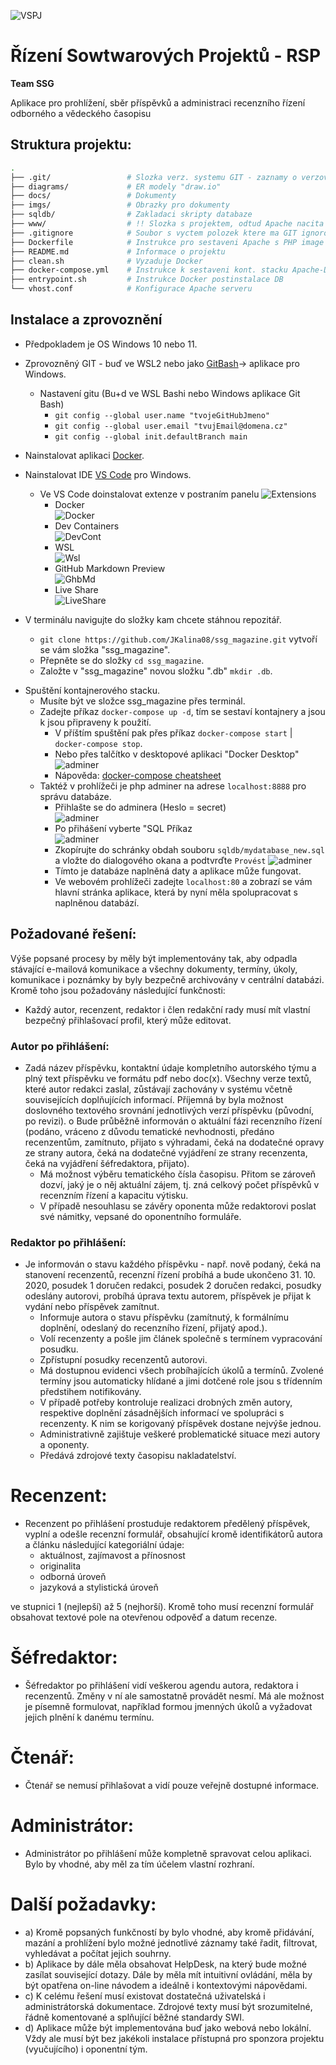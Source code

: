 ![](imgs/vspjLogo.png "VSPJ")
# Řízení Sowtwarových Projektů - RSP

**Team SSG**

Aplikace pro prohlížení, sběr příspěvků a administraci recenzního řízení
odborného a vědeckého časopisu

## Struktura projektu: 
```bash 
.
├── .git/                 # Slozka verz. systemu GIT - zaznamy o verzovani
├── diagrams/             # ER modely "draw.io"
├── docs/                 # Dokumenty 
├── imgs/                 # Obrazky pro dokumenty
├── sqldb/                # Zakladaci skripty databaze            
├── www/                  # !! Slozka s projektem, odtud Apache nacita WWW !!
├── .gitignore            # Soubor s vyctem polozek ktere ma GIT ignorovat
├── Dockerfile            # Instrukce pro sestaveni Apache s PHP image
├── README.md             # Informace o projektu
├── clean.sh              # Vyzaduje Docker     
├── docker-compose.yml    # Instrukce k sestaveni kont. stacku Apache-Db-Admin
├── entrypoint.sh         # Instrukce Docker postinstalace DB
└── vhost.conf            # Konfigurace Apache serveru
```

## Instalace a zprovoznění
* Předpokladem je OS Windows 10 nebo 11. 
* Zprovozněný GIT - buď ve WSL2 nebo jako [GitBash](https://git-scm.com/download/win)-> aplikace pro Windows. 
  * Nastavení gitu (Bu+d ve WSL Bashi nebo Windows aplikace Git Bash)
    * `git config --global user.name "tvojeGitHubJmeno"`
    * `git config --global user.email "tvujEmail@domena.cz"`
    * `git config --global init.defaultBranch main`
* Nainstalovat aplikaci  [Docker](https://docs.docker.com/desktop/install/windows-install/).  
* Nainstalovat IDE [VS Code](https://code.visualstudio.com/download) pro Windows.  
  * Ve VS Code doinstalovat extenze v postraním panelu ![Extensions](imgs/ext.png) 
    * Docker  
    ![Docker](imgs/exdkr.png)
    * Dev Containers  
    ![DevCont](imgs/exdevcont.png)
    * WSL  
    ![Wsl](imgs/exwsl.png)
    * GitHub Markdown Preview  
    ![GhbMd](imgs/exghbmd.png)
    * Live Share  
    ![LiveShare](imgs/exlivesh.png)  

* V terminálu navigujte do složky kam chcete stáhnou repozitář. 
  * `git clone https://github.com/JKalina08/ssg_magazine.git` vytvoří se vám složka "ssg_magazine".
  * Přepněte se do složky `cd ssg_magazine`.
  - Založte v "ssg_magazine" novou složku ".db" `mkdir .db`.

- Spuštění kontajnerového stacku.
  - Musíte být ve složce ssg_magazine přes terminál.
  - Zadejte příkaz `docker-compose up -d`, tím se sestaví kontajnery a jsou k jsou připraveny k použití.
    - V příštím spuštění pak přes příkaz `docker-compose start` | `docker-compose stop`.
    - Nebo přes talčítko v desktopové aplikaci "Docker Desktop"  
    ![adminer](imgs/dkrcom.png)
    - Nápověda: [docker-compose cheatsheet](https://devhints.io/docker-compose)
  - Taktéž v prohlížeči je php adminer na adrese `localhost:8888` pro správu databáze.
    - Přihlašte se do adminera (Heslo = secret)  
    ![adminer](imgs/adminer.png)
    - Po přihášení vyberte "SQL Příkaz  
    ![adminer](imgs/sql.png)
    - Zkopírujte do schránky obdah souboru `sqldb/mydatabase_new.sql` a vložte do dialogového okana a podtvrďte `Provést`
    ![adminer](imgs/sql2.png)
    - Tímto je databáze naplněná daty a aplikace může fungovat.
    - Ve webovém prohlížeči zadejte `localhost:80` a zobrazí se vám hlavní stránka aplikace, která by nyní měla spolupracovat s naplněnou databází.



## Požadované řešení:  

Výše popsané procesy by měly být implementovány tak, aby odpadla stávající e-mailová komunikace
a všechny dokumenty, termíny, úkoly, komunikace i poznámky by byly bezpečně archivovány
v centrální databázi. Kromě toho jsou požadovány následující funkčnosti:  

* Každý autor, recenzent, redaktor i člen redakční rady musí mít vlastní bezpečný přihlašovací
profil, který může editovat.  

### Autor po přihlášení:

* Zadá název příspěvku, kontaktní údaje kompletního autorského týmu a plný text
příspěvku ve formátu pdf nebo doc(x). Všechny verze textů, které autor redakci zaslal,
zůstávají zachovány v systému včetně souvisejících doplňujících informací. Příjemná by
byla možnost doslovného textového srovnání jednotlivých verzí příspěvku (původní, po
revizi).
o Bude průběžně informován o aktuální fázi recenzního řízení (podáno, vráceno z důvodu
tematické nevhodnosti, předáno recenzentům, zamítnuto, přijato s výhradami, čeká na
dodatečné opravy ze strany autora, čeká na dodatečné vyjádření ze strany recenzenta,
čeká na vyjádření šéfredaktora, přijato).
  * Má možnost výběru tematického čísla časopisu. Přitom se zároveň dozví, jaký je o něj
aktuální zájem, tj. zná celkový počet příspěvků v recenzním řízení a kapacitu výtisku.
  * V případě nesouhlasu se závěry oponenta může redaktorovi poslat své námitky, vepsané
do oponentního formuláře.  

### Redaktor po přihlášení:

* Je informován o stavu každého příspěvku - např. nově podaný, čeká na stanovení
recenzentů, recenzní řízení probíhá a bude ukončeno 31. 10. 2020, posudek 1 doručen
redakci, posudek 2 doručen redakci, posudky odeslány autorovi, probíhá úprava textu
autorem, příspěvek je přijat k vydání nebo příspěvek zamítnut.
  * Informuje autora o stavu příspěvku (zamítnutý, k formálnímu doplnění, odeslaný do
recenzního řízení, přijatý apod.).
  * Volí recenzenty a pošle jim článek společně s termínem vypracování posudku.
  * Zpřístupní posudky recenzentů autorovi.
  * Má dostupnou evidenci všech probíhajících úkolů a termínů. Zvolené termíny jsou
automaticky hlídané a jimi dotčené role jsou s třídenním předstihem notifikovány.
  * V případě potřeby kontroluje realizaci drobných změn autory, respektive doplnění
zásadnějších informací ve spolupráci s recenzenty. K nim se korigovaný příspěvek
dostane nejvýše jednou.
  * Administrativně zajištuje veškeré problematické situace mezi autory a oponenty.
  * Předává zdrojové texty časopisu nakladatelství.  

# Recenzent:

* Recenzent po přihlášení prostuduje redaktorem předělený příspěvek, vyplní a odešle recenzní
formulář, obsahující kromě identifikátorů autora a článku následující kategoriální údaje:
  * aktuálnost, zajímavost a přínosnost
  * originalita
  * odborná úroveň
  * jazyková a stylistická úroveň  

ve stupnici 1 (nejlepší) až 5 (nejhorší). Kromě toho musí recenzní formulář obsahovat textové
pole na otevřenou odpověď a datum recenze.  

# Šéfredaktor:

* Šéfredaktor po přihlášení vidí veškerou agendu autora, redaktora i recenzentů. Změny v ní ale
samostatně provádět nesmí. Má ale možnost je písemně formulovat, například formou jmenných
úkolů a vyžadovat jejich plnění k danému termínu.   

# Čtenář:

* Čtenář se nemusí přihlašovat a vidí pouze veřejně dostupné informace.  

# Administrátor:

* Administrátor po přihlášení může kompletně spravovat celou aplikaci. Bylo by vhodné, aby měl
za tím účelem vlastní rozhraní.  

# Další požadavky:

* a) Kromě popsaných funkčností by bylo vhodné, aby kromě přidávání, mazání a prohlížení bylo
možné jednotlivé záznamy také řadit, filtrovat, vyhledávat a počítat jejich souhrny.  
* b) Aplikace by dále měla obsahovat HelpDesk, na který bude možné zasílat související dotazy. Dále
by měla mít intuitivní ovládání, měla by být opatřena on-line návodem a ideálně i kontextovými
nápovědami.  
* c) K celému řešení musí existovat dostatečná uživatelská i administrátorská dokumentace. Zdrojové
texty musí být srozumitelné, řádně komentované a splňující běžné standardy SWI.  
* d) Aplikace může být implementována buď jako webová nebo lokální. Vždy ale musí být bez jakékoli
instalace přístupná pro sponzora projektu (vyučujícího) i oponentní tým.
